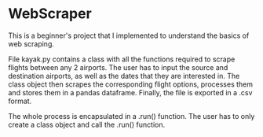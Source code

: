 # WebScraper
This is a beginner's project that I implemented to understand the basics of web scraping. 

File kayak.py contains a class with all the functions required to scrape flights between any 2 airports. The user has to input the source and destination airports, as well as the dates that they are interested in. The class object then scrapes the corresponding flight options, processes them and stores them in a pandas dataframe. Finally, the file is exported in a .csv format. 

The whole process is encapsulated in a .run() function. The user has to only create a class object and call the .run() function.
